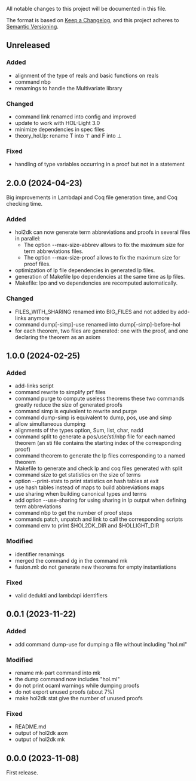 All notable changes to this project will be documented in this file.

The format is based on [Keep a Changelog](https://keepachangelog.com/),
and this project adheres to [Semantic Versioning](https://semver.org/).

## Unreleased

### Added

- alignment of the type of reals and basic functions on reals
- command nbp
- renamings to handle the Multivariate library

### Changed

- command link renamed into config and improved
- update to work with HOL-Light 3.0
- minimize dependencies in spec files
- theory_hol.lp: rename T into ⊤ and F into ⊥

### Fixed

- handling of type variables occurring in a proof but not in a statement

## 2.0.0 (2024-04-23)

Big improvements in Lambdapi and Coq file generation time, and Coq checking time.

### Added

- hol2dk can now generate term abbreviations and proofs in several files
in parallel:
  * The option --max-size-abbrev allows to fix the maximum size for term abbreviations files.
  * The option --max-size-proof allows to fix the maximum size for proof files.
- optimization of lp file dependencies in generated lp files.
- generation of Makefile lpo dependencies at the same time as lp files.
- Makefile: lpo and vo dependencies are recomputed automatically.

### Changed

- FILES_WITH_SHARING renamed into BIG_FILES and not added by add-links anymore
- command dump[-simp]-use renamed into dump[-simp]-before-hol
- for each theorem, two files are generated: one with the proof, and one declaring the theorem as an axiom

## 1.0.0 (2024-02-25)

### Added

- add-links script
- command rewrite to simplify prf files
- command purge to compute useless theorems
  these two commands greatly reduce the size of generated proofs
- command simp is equivalent to rewrite and purge
- command dump-simp is equivalent to dump, pos, use and simp
- allow simultaneous dumping
- alignments of the types option, Sum, list, char, nadd
- command split to generate a pos/use/sti/nbp file for each named theorem
  (an sti file contains the starting index of the corresponding proof)
- command theorem to generate the lp files corresponding to a named theorem
- Makefile to generate and check lp and coq files generated with split
- command size to get statistics on the size of terms
- option --print-stats to print statistics on hash tables at exit
- use hash tables instead of maps to build abbreviations maps
- use sharing when building canonical types and terms
- add option --use-sharing for using sharing in lp output when defining term abbreviations
- command nbp to get the number of proof steps
- commands patch, unpatch and link to call the corresponding scripts
- command env to print $HOL2DK_DIR and $HOLLIGHT_DIR

### Modified

- identifier renamings
- merged the command dg in the command mk
- fusion.ml: do not generate new theorems for empty instantiations

### Fixed

- valid dedukti and lambdapi identifiers

## 0.0.1 (2023-11-22)

### Added

- add command dump-use for dumping a file without including "hol.ml"

### Modified

- rename mk-part command into mk
- the dump command now includes "hol.ml"
- do not print ocaml warnings while dumping proofs
- do not export unused proofs (about 7%)
- make hol2dk stat give the number of unused proofs

### Fixed

- README.md
- output of hol2dk axm
- output of hol2dk mk

## 0.0.0 (2023-11-08)

First release.
